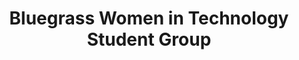 ---
layout: post
title: Bluegrass Women in Technology Student Group
level: friend
logo_filename: wic_students.gif
---